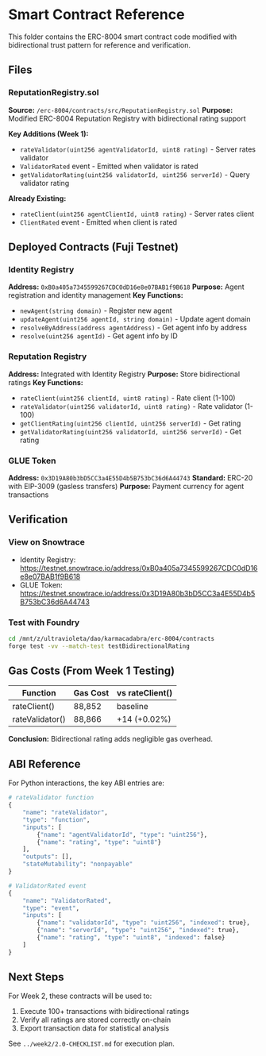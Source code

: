 # Smart Contract Reference

This folder contains the ERC-8004 smart contract code modified with bidirectional trust pattern for reference and verification.

## Files

### ReputationRegistry.sol
**Source:** `/erc-8004/contracts/src/ReputationRegistry.sol`
**Purpose:** Modified ERC-8004 Reputation Registry with bidirectional rating support

**Key Additions (Week 1):**
- `rateValidator(uint256 agentValidatorId, uint8 rating)` - Server rates validator
- `ValidatorRated` event - Emitted when validator is rated
- `getValidatorRating(uint256 validatorId, uint256 serverId)` - Query validator rating

**Already Existing:**
- `rateClient(uint256 agentClientId, uint8 rating)` - Server rates client
- `ClientRated` event - Emitted when client is rated

## Deployed Contracts (Fuji Testnet)

### Identity Registry
**Address:** `0xB0a405a7345599267CDC0dD16e8e07BAB1f9B618`
**Purpose:** Agent registration and identity management
**Key Functions:**
- `newAgent(string domain)` - Register new agent
- `updateAgent(uint256 agentId, string domain)` - Update agent domain
- `resolveByAddress(address agentAddress)` - Get agent info by address
- `resolve(uint256 agentId)` - Get agent info by ID

### Reputation Registry
**Address:** Integrated with Identity Registry
**Purpose:** Store bidirectional ratings
**Key Functions:**
- `rateClient(uint256 clientId, uint8 rating)` - Rate client (1-100)
- `rateValidator(uint256 validatorId, uint8 rating)` - Rate validator (1-100)
- `getClientRating(uint256 clientId, uint256 serverId)` - Get rating
- `getValidatorRating(uint256 validatorId, uint256 serverId)` - Get rating

### GLUE Token
**Address:** `0x3D19A80b3bD5CC3a4E55D4b5B753bC36d6A44743`
**Standard:** ERC-20 with EIP-3009 (gasless transfers)
**Purpose:** Payment currency for agent transactions

## Verification

### View on Snowtrace
- Identity Registry: https://testnet.snowtrace.io/address/0xB0a405a7345599267CDC0dD16e8e07BAB1f9B618
- GLUE Token: https://testnet.snowtrace.io/address/0x3D19A80b3bD5CC3a4E55D4b5B753bC36d6A44743

### Test with Foundry
```bash
cd /mnt/z/ultravioleta/dao/karmacadabra/erc-8004/contracts
forge test -vv --match-test testBidirectionalRating
```

## Gas Costs (From Week 1 Testing)

| Function | Gas Cost | vs rateClient() |
|----------|----------|----------------|
| rateClient() | 88,852 | baseline |
| rateValidator() | 88,866 | +14 (+0.02%) |

**Conclusion:** Bidirectional rating adds negligible gas overhead.

## ABI Reference

For Python interactions, the key ABI entries are:

```python
# rateValidator function
{
    "name": "rateValidator",
    "type": "function",
    "inputs": [
        {"name": "agentValidatorId", "type": "uint256"},
        {"name": "rating", "type": "uint8"}
    ],
    "outputs": [],
    "stateMutability": "nonpayable"
}

# ValidatorRated event
{
    "name": "ValidatorRated",
    "type": "event",
    "inputs": [
        {"name": "validatorId", "type": "uint256", "indexed": true},
        {"name": "serverId", "type": "uint256", "indexed": true},
        {"name": "rating", "type": "uint8", "indexed": false}
    ]
}
```

## Next Steps

For Week 2, these contracts will be used to:
1. Execute 100+ transactions with bidirectional ratings
2. Verify all ratings are stored correctly on-chain
3. Export transaction data for statistical analysis

See `../week2/2.0-CHECKLIST.md` for execution plan.
